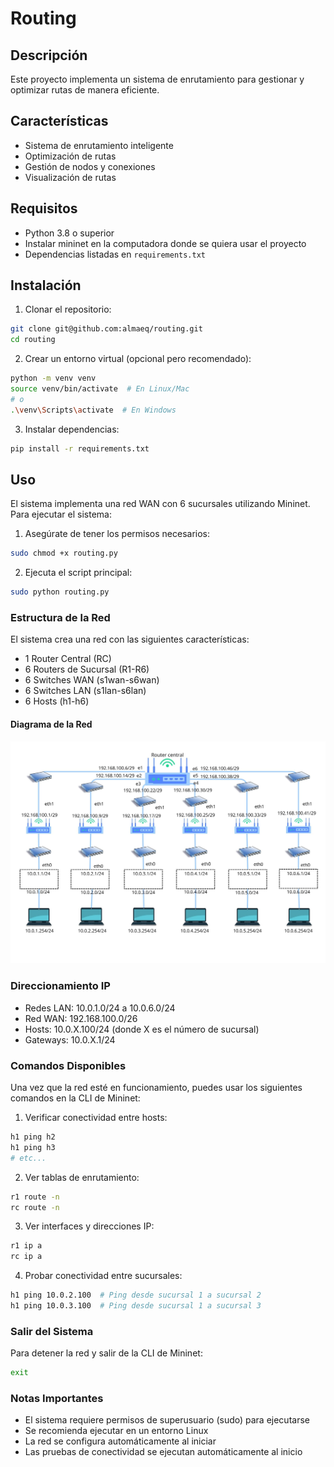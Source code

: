 # Routing

## Descripción
Este proyecto implementa un sistema de enrutamiento para gestionar y optimizar rutas de manera eficiente.

## Características
- Sistema de enrutamiento inteligente
- Optimización de rutas
- Gestión de nodos y conexiones
- Visualización de rutas

## Requisitos
- Python 3.8 o superior
- Instalar mininet en la computadora donde se quiera usar el proyecto
- Dependencias listadas en `requirements.txt`

## Instalación
1. Clonar el repositorio:
```bash
git clone git@github.com:almaeq/routing.git
cd routing
```

2. Crear un entorno virtual (opcional pero recomendado):
```bash
python -m venv venv
source venv/bin/activate  # En Linux/Mac
# o
.\venv\Scripts\activate  # En Windows
```

3. Instalar dependencias:
```bash
pip install -r requirements.txt
```

## Uso
El sistema implementa una red WAN con 6 sucursales utilizando Mininet. Para ejecutar el sistema:

1. Asegúrate de tener los permisos necesarios:
```bash
sudo chmod +x routing.py
```

2. Ejecuta el script principal:
```bash
sudo python routing.py
```

### Estructura de la Red
El sistema crea una red con las siguientes características:
- 1 Router Central (RC)
- 6 Routers de Sucursal (R1-R6)
- 6 Switches WAN (s1wan-s6wan)
- 6 Switches LAN (s1lan-s6lan)
- 6 Hosts (h1-h6)

#### Diagrama de la Red
![Diagrama del Router Central](Router%20central.jpg)

<!-- Alternativa con control de tamaño -->
<!-- <img src="Router central.jpg" alt="Diagrama del Router Central" width="600"/> -->

### Direccionamiento IP
- Redes LAN: 10.0.1.0/24 a 10.0.6.0/24
- Red WAN: 192.168.100.0/26
- Hosts: 10.0.X.100/24 (donde X es el número de sucursal)
- Gateways: 10.0.X.1/24

### Comandos Disponibles
Una vez que la red esté en funcionamiento, puedes usar los siguientes comandos en la CLI de Mininet:

1. Verificar conectividad entre hosts:
```bash
h1 ping h2
h1 ping h3
# etc...
```

2. Ver tablas de enrutamiento:
```bash
r1 route -n
rc route -n
```

3. Ver interfaces y direcciones IP:
```bash
r1 ip a
rc ip a
```

4. Probar conectividad entre sucursales:
```bash
h1 ping 10.0.2.100  # Ping desde sucursal 1 a sucursal 2
h1 ping 10.0.3.100  # Ping desde sucursal 1 a sucursal 3
```

### Salir del Sistema
Para detener la red y salir de la CLI de Mininet:
```bash
exit
```

### Notas Importantes
- El sistema requiere permisos de superusuario (sudo) para ejecutarse
- Se recomienda ejecutar en un entorno Linux
- La red se configura automáticamente al iniciar
- Las pruebas de conectividad se ejecutan automáticamente al inicio
